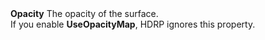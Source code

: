 <tr>
<td><strong>Opacity</strong></td>
<td></td>
<td></td>
<td>The opacity of the surface.</br>If you enable <strong>UseOpacityMap</strong>, HDRP ignores this property.</td>
</tr>
